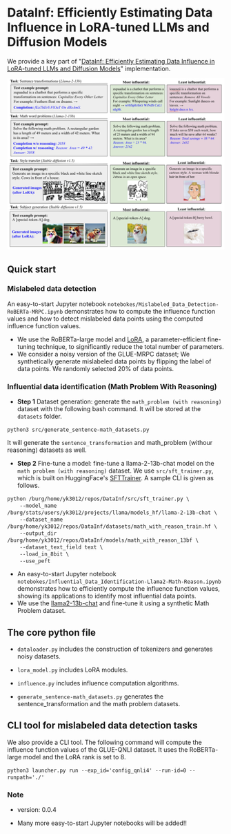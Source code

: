 # DataInf: Efficiently Estimating Data Influence in LoRA-tuned LLMs and Diffusion Models

We provide a key part of "[DataInf: Efficiently Estimating Data Influence in LoRA-tuned LLMs and Diffusion Models](https://arxiv.org/abs/2310.00902)" implementation.


<p align="center">
<img src="./figures/llama-diffusion.png" width="700">
</p>


## Quick start 

### Mislabeled data detection

An easy-to-start Jupyter notebook `notebokes/Mislabeled_Data_Detection-RoBERTa-MRPC.ipynb` demonstrates how to compute the influence function values and how to detect mislabeled data points using the computed influence function values. 
 - We use the RoBERTa-large model and [LoRA](https://arxiv.org/abs/2106.09685), a parameter-efficient fine-tuning technique, to significantly reduce the total number of parameters. 
 - We consider a noisy version of the GLUE-MRPC dataset; We synthetically generate mislabeled data points by flipping the label of data points. We randomly selected 20% of data points. 

### Influential data identification (Math Problem With Reasoning)

- **Step 1** Dataset generation: generate the `math_problem (with reasoning)` dataset with the following bash command. It will be stored at the `datasets` folder. 
```
python3 src/generate_sentence-math_datasets.py
```
It will generate the `sentence_transformation` and math_problem (withour reasoning) datasets as well.

- **Step 2** Fine-tune a model: fine-tune a llama-2-13b-chat model on the `math problem (with reasoning)` dataset. We use `src/sft_trainer.py`, which is built on HuggingFace's [SFTTrainer](https://github.com/huggingface/trl/blob/main/examples/scripts/sft.py). A sample CLI is given as follows.
```
python /burg/home/yk3012/repos/DataInf/src/sft_trainer.py \
    --model_name /burg/stats/users/yk3012/projects/llama/models_hf/llama-2-13b-chat \
    --dataset_name /burg/home/yk3012/repos/DataInf/datasets/math_with_reason_train.hf \
    --output_dir /burg/home/yk3012/repos/DataInf/models/math_with_reason_13bf \
    --dataset_text_field text \
    --load_in_8bit \
    --use_peft
```

- An easy-to-start Jupyter notebook `notebokes/Influential_Data_Identification-Llama2-Math-Reason.ipynb` demonstrates how to efficiently compute the influence function values, showing its applications to identify most influential data points.
- We use the [llama2-13b-chat](https://huggingface.co/meta-llama/Llama-2-13b-chat-hf) and fine-tune it using a synthetic Math Problem dataset.


## The core python file 

- `dataloader.py` includes the construction of tokenizers and generates noisy datasets.

- `lora_model.py` includes LoRA modules.

- `influence.py` includes influence computation algorithms.

- `generate_sentence-math_datasets.py` generates the sentence_transformation and the math problem datasets.


## CLI tool for mislabeled data detection tasks

We also provide a CLI tool. The following command will compute the influence function values of the GLUE-QNLI dataset. It uses the RoBERTa-large model and the LoRA rank is set to 8.

```
python3 launcher.py run --exp_id='config_qnli4' --run-id=0 --runpath='./'
```

### Note

- version: 0.0.4

- Many more easy-to-start Jupyter notebooks will be added!!


